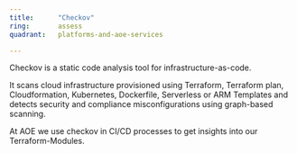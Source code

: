 ```yaml
---
title:      "Checkov"
ring:       assess
quadrant:   platforms-and-aoe-services

---
```


Checkov is a static code analysis tool for infrastructure-as-code.

It scans cloud infrastructure provisioned using Terraform, Terraform plan, Cloudformation, Kubernetes, Dockerfile, Serverless or ARM Templates and detects security and compliance misconfigurations using graph-based scanning.

At AOE we use checkov in CI/CD processes to get insights into our Terraform-Modules.